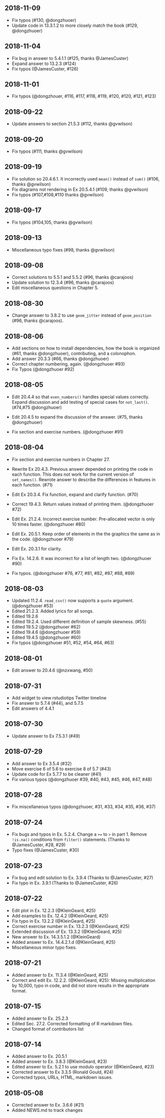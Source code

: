 ## 2018-11-09

-  Fix typos (#130, \@dongzhuoer)
-  Update code in 13.3.1.2 to more closely match the book (#129, \@dongzhuoer)

## 2018-11-04

-  Fix bug in answer to 5.4.1.1 (#125, thanks \@JamesCuster)
-  Expand answer to 13.2.3 (#124)
-  Fix typos (\@JamesCuster, #126)

## 2018-11-01

-   Fix typos (\@dongzhouer, #116, #117, #118, #119, #120, #120, #121, #123)

## 2018-09-22

-   Update answers to section 21.5.3 (#112, thanks \@gvwilson)

## 2018-09-20

-   Fix typos (#111, thanks \@gvwilson)

## 2018-09-19

-   Fix solution so 20.4.6.1. It incorrectly used `mean()` instead of `sum()`
    (#106, thanks \@gvwilson)
-   Fix diagrams not rendering in Ex 20.5.4.1 (#109, thanks \@gvwilson)
-   Fix typos (#107,#108,#110 thanks \@gvwilson)

## 2018-09-17

-   Fix typos (#104,105, thanks \@gvwilson)

## 2018-09-13

-   Miscellaneous typo fixes (#98, thanks \@gvwilson)

## 2018-09-08

-   Correct solutions to 5.5.1 and 5.5.2 (#96, thanks \@carajoos)
-   Update solution to 12.3.4 (#96, thanks \@carajoos)
-   Edit miscellaneous questions in Chapter 5.

## 2018-08-30

-   Change answer to 3.8.2 to use `geom_jitter` instead of `geom_position` 
    (#96, thanks \@carajoos).

## 2018-08-06

-   Add sections on how to install dependencies, how the book is organized (#61, thanks \@dongzhuoer), contributing, and a colonophon.
-   Add answer 20.3.3 (#66, thanks \@dongzhuoer)
-   Correct chapter numbering, again. (\@dongzhuoer #93)
-   Fix Typos (\@dongzhuoer #92)

## 2018-08-05

-   Edit 20.4.4 so that `even_numbers()` handles special values correctly.
    Expand discussion and add testing of special cases for `not_last()`.
    (#74,#75 \@dongzhuoer)

-   Edit 20.4.5 to expand the discussion of the answer. (#75, thanks \@dongzhuoer)

-   Fix section and exercise numbers. (\@dongzhuoer #91)

## 2018-08-04

-   Fix section and exercise numbers in Chapter 27.

-   Rewrite Ex 20.4.3. Previous answer depended on printing the code in each function.
    This does not work for the current version of `set_names()`. Rewrote answer
    to describe the differences in features in each function. (#71)

-   Edit Ex 20.3.4. Fix function, expand and clarify function. (#70)

-   Correct 19.4.3. Return values instead of printing them. (\@dongzhuoer #72)

-   Edit Ex. 21.2.4. Incorrect exercise number. Pre-allocated vector is only 10 times faster. (\@dongzhuoer #80)

-   Edit Ex. 20.5.1. Keep order of elements in the the graphics the same as in the code. (\@dongzhuoer #79)

-   Edit Ex. 20.3.1 for clarity.

-   Fix Ex. 14.2.6. It was incorrect for a list of length two. (\@dongzhuoer #90)

-   Fix typos. (\@dongzhuoer #76, #77, #81, #82, #87, #88, #89)

## 2018-08-03

-   Updated 11.2.4. `read_csv()` now supports a `quote` argument. (\@dongzhuoer #53)
-   Edited 21.2.3. Added lyrics for all songs.
-   Edited 19.2.6
-   Edited 19.2.4. Used different definition of sample skewness. (#55)
-   Edited 19.5.2 (\@dongzhuoer #62)
-   Edited 19.4.6 (\@dongzhuoer #59)
-   Edited 19.4.5 (\@dongzhuoer #60)
-   Fix typos (\@dongzhuoer #51, #52, #54, #64, #63)

## 2018-08-01

-   Edit answer to 20.4.6 (\@nzxwang, #50)

## 2018-07-31

-   Add widget to view rstudiotips Twitter timeline
-   Fix answer to 5.7.4 (#44), and 5.7.5
-   Edit answers of 4.4.1

## 2018-07-30

-   Update answer to Ex 7.5.3.1 (#49)

## 2018-07-29

-   Add answer to Ex 3.5.4 (#32)
-   Move exercise 6 of 5.6 to exercise 8 of 5.7 (#43)
-   Update code for Ex 5.7.7 to be cleaner (#41)
-   Fix various typos (\@dongzhuoer #39, #40, #43, #45, #46, #47, #48)

## 2018-07-28

-   Fix miscellaneous typos (\@dongzhuoer, #31, #33, #34, #35, #36, #37)

## 2018-07-24

-   Fix bugs and typos in Ex. 5.2.4. Change a `>=` to `>` in part 1. Remove `!is.na()` conditions from `filter()` statements. (Thanks to \@JamesCuster, #28, #29)
-   Typo fixes (\@JamesCuster, #30)

## 2018-07-23

-   Fix bug and edit solution to Ex. 3.9.4 (Thanks to \@JamesCuster, #27)
-   Fix typo in Ex. 3.9.1 (Thanks to \@JamesCuster, #26)

## 2018-07-22

-   Edit plot in Ex. 12.2.3 (\@KleinGeard, #25)
-   Add examples to Ex. 12.4.2 (\@KleinGeard, #25)
-   Fix typo in Ex. 13.2.2 (\@KleinGeard, #25)
-   Correct exercise number in Ex. 13.2.3 (\@KleinGeard, #25)
-   Extended discussion of Ex. 13.3.2 (\@KleinGeard, #25)
-   New answer to Ex. 14.3.5.1.2 (\@KleinGeard)
-   Added answer to Ex. 14.4.2.1.d (\@KleinGeard, #25)
-   Miscellaneous minor typo fixes.

## 2018-07-21

-   Added answer to Ex. 11.3.4 (\@KleinGeard, #25)
-   Correct and edit Ex. 12.2.2. (\@KleinGeard, #25): Missing multiplication by 10,000, typo in code, and did not store results in the appropriate format.

## 2018-07-15

-   Added answer to Ex. 25.2.3
-   Edited Sec. 27.2. Corrected formatting of R markdown files.
-   Changed format of contributors list

## 2018-07-14

-   Added answer to Ex. 20.5.1
-   Added answer to Ex. 3.8.3 (\@KleinGeard, #23)
-   Edited answer to Ex. 5.2.1 to use modulo operator (\@KleinGeard, #23)
-   Corrected answer to Ex 3.3.5 (Ronald Gould, #24)
-   Corrected typos, URLs, HTML, markdown issues.

## 2018-05-08

-   Corrected answer to Ex. 3.6.6 (#21)
-   Added NEWS.md to track changes
